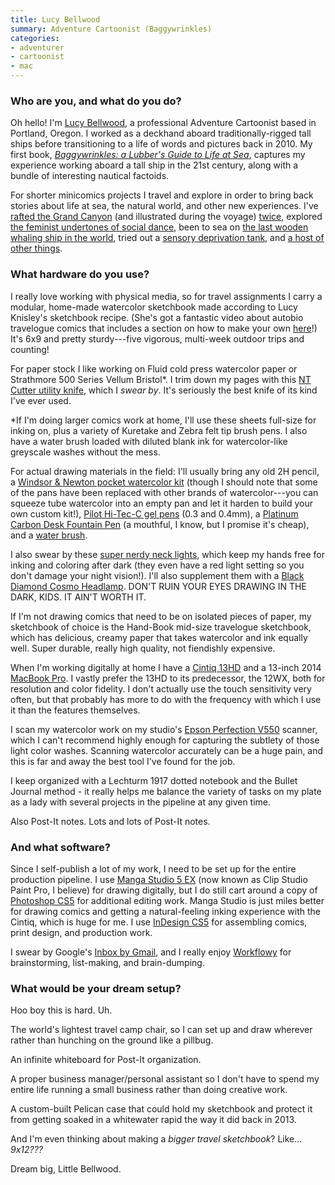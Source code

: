 ```yaml
---
title: Lucy Bellwood
summary: Adventure Cartoonist (Baggywrinkles)
categories:
- adventurer
- cartoonist
- mac
---
```


### Who are you, and what do you do?

Oh hello! I'm [Lucy Bellwood](https://lucybellwood.com/ "Lucy's website."), a professional Adventure Cartoonist based in Portland, Oregon. I worked as a deckhand aboard traditionally-rigged tall ships before transitioning to a life of words and pictures back in 2010. My first book, [*Baggywrinkles: a Lubber's Guide to Life at Sea*](https://lucybellwood.com/baggywrinkles/ "Lucy's autobiographical maritime comic book."), captures my experience working aboard a tall ship in the 21st century, along with a bundle of interesting nautical factoids.

For shorter minicomics projects I travel and explore in order to bring back stories about life at sea, the natural world, and other new experiences. I've [rafted the Grand Canyon](https://medium.com/@lubellwoo/rim-to-river-221a4f8fe396#.v3pjd8ecs "Lucy's comic about rafting the Grand Canyon.") (and illustrated during the voyage) [twice](https://medium.com/@lubellwoo/grand-adventure-9f61be0b4d0b "Lucy's other comic about rafting the Grand Canyon."), explored [the feminist undertones of social dance](https://thenib.com/dance-yourself-clean-64e8a1d416fc "Lucy's comic about dancing and femininity."), been to sea on [the last wooden whaling ship in the world](https://medium.com/the-nib/down-to-the-seas-again-fa01117b922e#.o3muf4rk6 "Lucy's comic about riding the Charles W. Morgan."), tried out a [sensory deprivation tank](https://medium.com/the-nib/flip-the-switch-2801d727a6d2 "Lucy's comic about trying out a sensory deprivation tank."), and [a host of other things](https://lucybellwood.com/comics/ "A list of Lucy's comics.").

### What hardware do you use?

I really love working with physical media, so for travel assignments I carry a modular, home-made watercolor sketchbook made according to Lucy Knisley's sketchbook recipe. (She's got a fantastic video about autobio travelogue comics that includes a section on how to make your own [here](https://vimeo.com/30249514 "Lucy Knisley's Vimeo video showing you how to make your own autobio travelogue.")!) It's 6x9 and pretty sturdy---five vigorous, multi-week outdoor trips and counting!

For paper stock I like working on Fluid cold press watercolor paper or Strathmore 500 Series Vellum Bristol\*. I trim down my pages with this [NT Cutter utility knife][l-500grp], which I *swear by*. It's seriously the best knife of its kind I've ever used.

*If I'm doing larger comics work at home, I'll use these sheets full-size for inking on, plus a variety of Kuretake and Zebra felt tip brush pens. I also have a water brush loaded with diluted blank ink for watercolor-like greyscale washes without the mess.

For actual drawing materials in the field: I'll usually bring any old 2H pencil, a [Windsor & Newton pocket watercolor kit][professional-water-colour-compact-set] (though I should note that some of the pans have been replaced with other brands of watercolor---you can squeeze tube watercolor into an empty pan and let it harden to build your own custom kit!), [Pilot Hi-Tec-C gel pens][hi-tec-c] (0.3 and 0.4mm), a [Platinum Carbon Desk Fountain Pen][carbon-desk-fountain-pen] (a mouthful, I know, but I promise it's cheap), and a [water brush][aquash-water-brush].

I also swear by these [super nerdy neck lights][neck-led-light], which keep my hands free for inking and coloring after dark (they even have a red light setting so you don't damage your night vision!). I'll also supplement them with a [Black Diamond Cosmo Headlamp][cosmo]. DON'T RUIN YOUR EYES DRAWING IN THE DARK, KIDS. IT AIN'T WORTH IT.

If I'm not drawing comics that need to be on isolated pieces of paper, my sketchbook of choice is the Hand-Book mid-size travelogue sketchbook, which has delicious, creamy paper that takes watercolor and ink equally well. Super durable, really high quality, not fiendishly expensive.

When I'm working digitally at home I have a [Cintiq 13HD][cintiq] and a 13-inch 2014 [MacBook Pro][macbook-pro]. I vastly prefer the 13HD to its predecessor, the 12WX, both for resolution and color fidelity. I don't actually use the touch sensitivity very often, but that probably has more to do with the frequency with which I use it than the features themselves.

I scan my watercolor work on my studio's [Epson Perfection V550][perfection-v550] scanner, which I can't recommend highly enough for capturing the subtlety of those light color washes. Scanning watercolor accurately can be a huge pain, and this is far and away the best tool I've found for the job.

I keep organized with a Lechturm 1917 dotted notebook and the Bullet Journal method - it really helps me balance the variety of tasks on my plate as a lady with several projects in the pipeline at any given time.

Also Post-It notes. Lots and lots of Post-It notes.

### And what software?

Since I self-publish a lot of my work, I need to be set up for the entire production pipeline. I use [Manga Studio 5 EX][manga-studio-ex] (now known as Clip Studio Paint Pro, I believe) for drawing digitally, but I do still cart around a copy of [Photoshop CS5][photoshop] for additional editing work. Manga Studio is just miles better for drawing comics and getting a natural-feeling inking experience with the Cintiq, which is huge for me. I use [InDesign CS5][indesign] for assembling comics, print design, and production work.

I swear by Google's [Inbox by Gmail][google-inbox], and I really enjoy [Workflowy][] for brainstorming, list-making, and brain-dumping. 

### What would be your dream setup?

Hoo boy this is hard. Uh.

The world's lightest travel camp chair, so I can set up and draw wherever rather than hunching on the ground like a pillbug.

An infinite whiteboard for Post-It organization.

A proper business manager/personal assistant so I don't have to spend my entire life running a small business rather than doing creative work.

A custom-built Pelican case that could hold my sketchbook and protect it from getting soaked in a whitewater rapid the way it did back in 2013.

And I'm even thinking about making a *bigger travel sketchbook*? Like... *9x12???*

Dream big, Little Bellwood.

[aquash-water-brush]: https://www.pentel.com/store/aquash-water-brush-large-fine-point-tip "A water brush."
[carbon-desk-fountain-pen]: https://www.amazon.com/Platinum-Carbon-Fountain-Super-DP-800S/dp/B006CQT87W "A pen."
[cintiq]: https://www.wacom.com/en/us/cintiq "A computer screen you can draw on."
[hi-tec-c]: https://www.amazon.com/Pilot-Hi-Tec-C-Gel-Basic-Colors/dp/B001GR4CQO "A pen."
[l-500grp]: https://www.amazon.com/NT-Heavy-Duty-Aluminum-Auto-Lock-L-500GRP/dp/B009F6BT0A/ "A utility knife."
[macbook-pro]: https://www.apple.com/macbook-pro/ "A laptop."
[neck-led-light]: https://www.amazon.com/DLAND-Flexible-Reading-4-level-Control/dp/B01MAUA14H/ "A light that sits on your neck."
[perfection-v550]: https://www.amazon.com/Epson-Perfection-V550-Negative-B11B210201/dp/B00E1O74SW "A colour scanner."
[professional-water-colour-compact-set]: https://www.amazon.com/Winsor-Newton-Professional-Water-Compact/dp/B000N85WVQ/ "A set of water colour paints."
[cosmo]: https://www.redgiant.com/products/magic-bullet-cosmo/ "A skin tone and blemish plugin for After Effects."
[google-inbox]: http://www.google.com/inbox/ "A Gmail client app."
[indesign]: https://www.adobe.com/products/indesign.html "A desktop/web publishing application."
[manga-studio-ex]: https://my.smithmicro.com/manga-studio-ex-5.html "Comic and manga creation software."
[photoshop]: https://www.adobe.com/products/photoshop.html "A bitmap image editor."
[workflowy]: https://workflowy.com/ "A task/to-do service."

